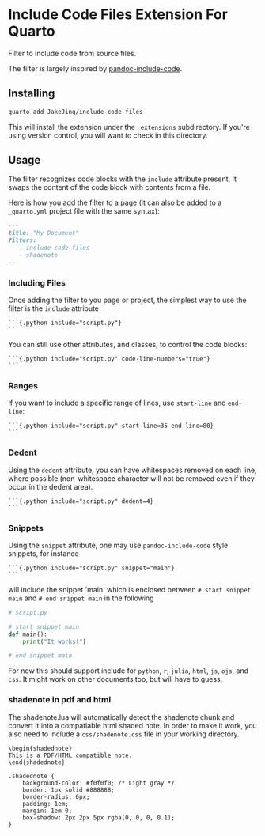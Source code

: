 # Include Code Files Extension For Quarto

Filter to include code from source files.

The filter is largely inspired by
[pandoc-include-code](https://github.com/owickstrom/pandoc-include-code).

## Installing

```bash
quarto add JakeJing/include-code-files
```

This will install the extension under the `_extensions` subdirectory.
If you're using version control, you will want to check in this directory.

## Usage

The filter recognizes code blocks with the `include` attribute present. It swaps the content of the code block with contents from a file.

Here is how you add the filter to a page (it can also be added to a `_quarto.yml` project file with the same syntax):

````markdown
---
title: "My Document"
filters:
   - include-code-files
   - shadenote
---

````

### Including Files

Once adding the filter to you page or project, the simplest way to use the filter is the `include` attribute

    ```{.python include="script.py"}
    ```

You can still use other attributes, and classes, to control the code blocks:

    ```{.python include="script.py" code-line-numbers="true"}
    ```

### Ranges

If you want to include a specific range of lines, use `start-line` and `end-line`:

    ```{.python include="script.py" start-line=35 end-line=80}
    ```

### Dedent

Using the `dedent` attribute, you can have whitespaces removed on each line, where possible (non-whitespace character will not be removed even if they occur
in the dedent area).

    ```{.python include="script.py" dedent=4}
    ```

### Snippets

Using the `snippet` attribute, one may use ``pandoc-include-code`` style 
snippets, for instance

    ```{.python include="script.py" snippet="main"}
    ```

will include the snippet 'main' which is enclosed between ``# start snippet main``
and ``# end snippet main`` in the following 

```python
# script.py

# start snippet main
def main():
    print("It works!")

# end snippet main
```


For now this should support include for ``python``, ``r``, ``julia``, ``html``,
``js``, ``ojs``, and ``css``. It might work on other documents too, but will 
have to guess.


### shadenote in pdf and html

The shadenote.lua will automatically detect the shadenote chunk and convert it into a compatiable html shaded note. In order to make it work, you also need to include a `css/shadenote.css` file in your working directory.

```{=latex}
\begin{shadednote}
This is a PDF/HTML compatible note.
\end{shadednote}
```

```
.shadednote {
    background-color: #f0f0f0; /* Light gray */
    border: 1px solid #888888;
    border-radius: 6px;
    padding: 1em;
    margin: 1em 0;
    box-shadow: 2px 2px 5px rgba(0, 0, 0, 0.1);
}
```

